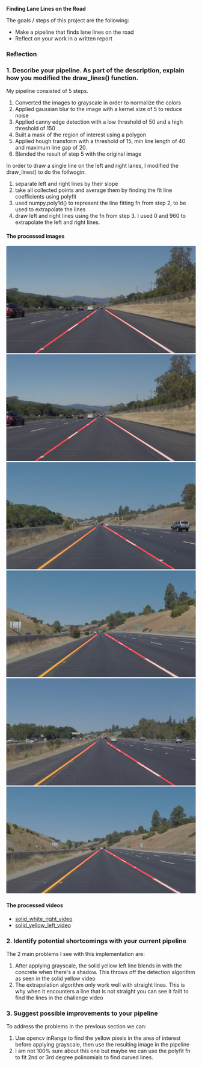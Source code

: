 
**Finding Lane Lines on the Road**

The goals / steps of this project are the following:
* Make a pipeline that finds lane lines on the road
* Reflect on your work in a written report

[image1]: ./test_images_output/processedsolidWhiteRight.jpg
[image2]: ./test_images_output/processedsolidWhiteRight.jpg
[image3]: ./test_images_output/processedsolidYellowCurve.jpg
[image4]: ./test_images_output/processedsolidYellowCurve2.jpg
[image5]: ./test_images_output/processedsolidYellowLeft.jpg
[image6]: ./test_images_output/processedwhiteCarLaneSwitch.jpg

### Reflection

### 1. Describe your pipeline. As part of the description, explain how you modified the draw_lines() function.

My pipeline consisted of 5 steps. 

1) Converted the images to grayscale in order to normalize the colors
2) Applied gaussian blur to the image with a kernel size of 5 to reduce noise
3) Applied canny edge detection with a low threshold of 50 and a high threshold of 150
4) Built a mask of the region of interest using a polygon
5) Applied hough transform with a threshold of 15, min line length of 40 and maximum line gap of 20.
6) Blended the result of step 5 with the original image 

In order to draw a single line on the left and right lanes, I modified the draw_lines() to do the follwogin:

1) separate left and right lines by their slope
2) take all collected points and average them by finding the fit line coefficients using polyfit
3) used numpy.poly1d() to represent the line fitting fn from step 2, to be used to extrapolate the lines
4) draw left and right lines using the fn from step 3. I used 0 and 960 to extrapolate the left and right lines.

#### The processed images
![alt text][image1]
![alt text][image2]
![alt text][image3]
![alt text][image4]
![alt text][image5]
![alt text][image6]

#### The processed videos
- [solid_white_right_video](https://youtu.be/qh0XiLDBGRU)
- [solid_yellow_left_video](https://youtu.be/qh0XiLDBGRU)

### 2. Identify potential shortcomings with your current pipeline

The 2 main problems I see with this implementation are:

1) After applying grayscale, the solid yellow left line blends in with the concrete when there's a shadow. This throws off the detection algorithm as seen in the solid yellow video 
3) The extrapolation algorithm only work well with straight lines. This is why when it encounters a line that is not straight you can see it failt to find the lines in the challenge video


### 3. Suggest possible improvements to your pipeline

To address the problems in the previous section we can:
1) Use opencv inRange to find the yellow pixels in the area of interest before applying grayscale, then use the resulting image in the pipeline 
2) I am not 100% sure about this one but maybe we can use the polyfit fn to fit 2nd or 3rd degree polinomials to find curved lines. 